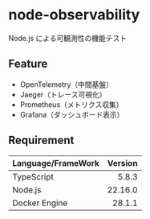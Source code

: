 # node-observability

Node.js による可観測性の機能テスト

## Feature

- OpenTelemetry（中間基盤）
- Jaeger（トレース可視化）
- Prometheus（メトリクス収集）
- Grafana（ダッシュボード表示）

## Requirement

| Language/FrameWork | Version |
| :----------------- | ------: |
| TypeScript         |   5.8.3 |
| Node.js            | 22.16.0 |
| Docker Engine      |  28.1.1 |
